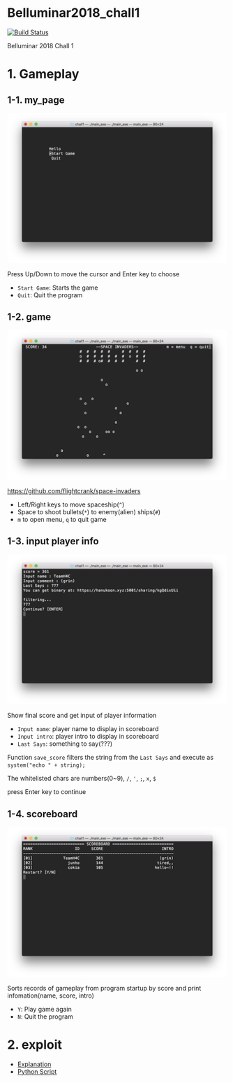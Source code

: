 # Belluminar2018_chall1
[![Build Status](https://travis-ci.com/cokia/Belluminar2018_chall1.svg?token=5x8DvwZqVbFfhsUz7zzG&branch=master)](https://travis-ci.com/cokia/Belluminar2018_chall1)

Belluminar 2018 Chall 1 

# 1. Gameplay

## 1-1. my_page
![my-page screenshot](./src/assets/sc-1.png)

Press Up/Down to move the cursor and Enter key to choose

- `Start Game`: Starts the game
- `Quit`: Quit the program

## 1-2. game
![game screenshot](./src/assets/sc-2.png)

https://github.com/flightcrank/space-invaders

- Left/Right keys to move spaceship(`^`)
- Space to shoot bullets(`*`) to enemy(alien) ships(`#`)
- `m` to open menu, `q` to quit game

## 1-3. input player info
![input info screenshot](./src/assets/sc-3.png)

Show final score and get input of player information

- `Input name`: player name to display in scoreboard
- `Input intro`: player intro to display in scoreboard
- `Last Says`: something to say(???)

Function `save_score` filters the string from the `Last Says` and execute as `system("echo " + string);`

The whitelisted chars are numbers(0~9), `/`, `'`, `;`, `x`, `$`

press Enter key to continue

## 1-4. scoreboard
![scoreboard screenshot](./src/assets/sc-4.png)

Sorts records of gameplay from program startup by score and print infomation(name, score, intro)

- `Y`: Play game again
- `N`: Quit the program

# 2. exploit
- [Explanation](./exploit/README.md)
- [Python Script](./src/chall1/exploit.py)
